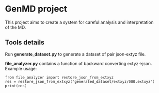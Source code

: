 # GenMD project
This project aims to create a system for careful analysis and interpretation of the MD.

## Tools details
Run **generate_dataset.py** to generate a dataset of pair json-extyz file.

**file_analyzer.py** contains a function of backward converting extyz->json.
Example usage:
```
from file_analyzer import restore_json_from_extxyz
res = restore_json_from_extxyz("generated_dataset/extxyz/000.extxyz")
print(res)
```

